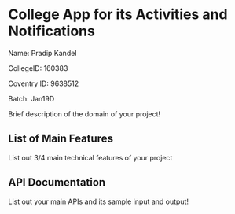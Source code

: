 # College App for its Activities and Notifications
Name: Pradip Kandel

CollegeID: 160383

Coventry ID: 9638512

Batch: Jan19D

Brief description of the domain of your project!

## List of Main Features
List out 3/4 main technical features of your project

## API Documentation
List out your main APIs and its sample input and output!

